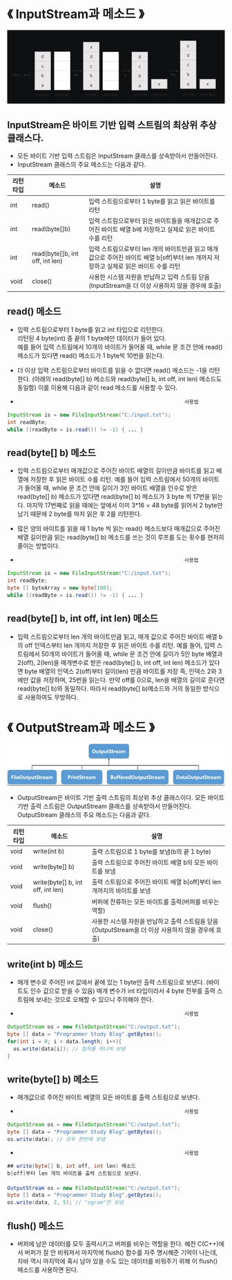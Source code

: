 # 《 InputStream과 메소드 》

![메소드](https://github.com/JangHyoGwang/TIL/blob/main/Java/12.JPG)

## InputStream은 바이트 기반 입력 스트림의 최상위 추상 클래스다.   
- 모든 바이트 기반 입력 스트림은 InputStream 클래스를 상속받아서 만들어진다.   
- InputStream 클래스의 주요 메소드는 다음과 같다.

|리턴 타입|메소드|설명|
|--------|-------|------|
|int|read()|입력 스트림으로부터 1 byte를 읽고 읽은 바이트를 리턴|
|int|read(byte[]b)|입력 스트림으로부터 읽은 바이트들을 매개값으로 주어진 바이트 배열 b에 저장하고 실제로 읽은 바이트 수를 리턴|
|int|read(byte[]b, int off, int len)|입력 스트림으로부터 len 개의 바이트만큼 읽고 매개값으로 주어진 바이트 배열 b[off]부터 len 개까지 저장하고 실제로 읽은 바이트 수를 리턴|
|void|close()|사용한 시스템 자원을 반납하고 입력 스트림 닫음 (InputStream을 더 이상 사용하지 않을 경우에 호출)|

## read() 메소드   
- 입력 스트림으로부터 1 byte를 읽고 int 타입으로 리턴한다.   
리턴된 4 byte(int) 중 끝의 1 byte에만 데이터가 들어 있다.   
예를 들어 입력 스트림에서 10개의 바이트가 들어올 때, while 문 조건 안에 read() 메소드가 있다면 read() 메소드가 1 byte씩 10번을 읽는다.   

- 더 이상 입력 스트림으로부터 바이트를 읽을 수 없다면 read() 메소드는 -1을 리턴한다.
(아래의 read(byte[] b) 메소드와 read(byte[] b, int off, int len) 메소드도 동일함)
이를 이용해 다음과 같이 read 메소드를 사용할 수 있다.

-                                                           사용법                      
``` Java
InputStream is = new FileInputStream("C:/input.txt");
int readByte;
while ((readByte = is.read()) != -1) { ... }
```

## read(byte[] b) 메소드
- 입력 스트림으로부터 매개값으로 주어진 바이트 배열의 길이만큼 바이트를 읽고 배열에 저장한 후 읽은 바이트 수를 리턴.
예를 들어 입력 스트림에서 50개의 바이트가 들어올 때, while 문 조건 안에 길이가 3인 바이트 배열을 인수로 받은 read(byte[] b) 메소드가 있다면 read(byte[] b) 메소드가 3 byte 씩 17번을 읽는다.
마지막 17번째로 읽을 때에는 앞에서 이미 3*16 = 48 byte를 읽어서 2 byte만 남기 때문에 2 byte를 마저 읽은 후 2를 리턴한다.

- 많은 양의 바이트를 읽을 때 1 byte 씩 읽는 read() 메소드보다 매개값으로 주어진 배열 길이만큼 읽는 read(byte[] b) 메소드를 쓰는 것이 루프를 도는 횟수를 현저히 줄이는 방법이다.


-                                                           사용법                      
``` Java
InputStream is = new FileInputStream("C:/input.txt");
int readByte;
byte [] byteArray = new byte[100];
while ((readByte = is.read()) != -1) { ... }
```

## read(byte[] b, int off, int len) 메소드

- 입력 스트림으로부터 len 개의 바이트만큼 읽고, 매개 값으로 주어진 바이트 배열 b의 off 인덱스부터 len 개까지 저장한 후 읽은 바이트 수를 리턴.
예를 들어, 입력 스트림에서 50개의 바이트가 들어올 때, while 문 조건 안에 길이가 5인 byte 배열과 2(off), 2(len)을 매개변수로 받은 read(byte[] b, int off, int len) 메소드가 있다면 byte 배열의 인덱스 2(off)부터 길이(len) 만큼 바이트를 저장 즉, 인덱스 2와 3에만 값을 저장하며, 25번을 읽는다.
만약 off를 0으로, len을 배열의 길이로 준다면 read(byte[] b)와 동일하다.
따라서 read(byte[] b)메소드와 거의 동일한 방식으로 사용하여도 무방하다.

# 《 OutputStream과 메소드 》

![메소드](https://github.com/JangHyoGwang/TIL/blob/main/Java/23.JPG)

- OutputStream은 바이트 기반 출력 스트림의 최상위 추상 클래스이다.
모든 바이트 기반 출력 스트림은 OutputStream 클래스를 상속받아서 만들어진다.
OutputStream 클래스의 주요 메소드는 다음과 같다.

|리턴 타입|메소드|설명|
|--------------|-------|------|
|void|write(int b)|출력 스트림으로 1 byte를 보냄(b의 끝 1 byte)|
|void|write(byte[] b)|출력 스트림으로 주어진 바이트 배열 b의 모든 바이트를 보냄|
|void|write(byte[] b, int off, int len)|출력 스트림으로 주어진 바이트 배열 b[off]부터 len 개까지의 바이트를 보냄|
|void|flush()|버퍼에 잔류하는 모든 바이트를 출력(버퍼를 비우는 역할)|
|void|close()|사용한 시스템 자원을 반납하고 출력 스트림을 닫음(OutputStream을 더 이상 사용하지 않을 경우에 호출)|

## write(int b) 메소드

- 매개 변수로 주어진 int 값에서 끝에 있는 1 byte만 출력 스트림으로 보낸다.
(바이트도 인수 값으로 받을 수 있음)
매개 변수가 int 타입이라서 4 byte 전부를 출력 스트림에 보내는 것으로 오해할 수 있으니 주의해야 한다.

-                                                           사용법                      


``` Java
OutputStream os = new FileOutputStream("C:/output.txt");
byte [] data = "Programmer Study Blog".getBytes();
for(int i = 0; i < data.length; i++){
  os.write(data[i]); // 철자를 하나씩 보냄
}
```
## write(byte[] b) 메소드
- 매개값으로 주어진 바이트 배열의 모든 바이트를 출력 스트림으로 보낸다.

-                                                           사용법                      
```Java
OutputStream os = new FileOutputStream("C:/output.txt");
byte [] data = "Programmer Study Blog".getBytes();
os.write(data); // 모두 한번에 보냄
```
-                                                           사용법    

```Java
## write(byte[] b, int off, int len) 메소드
b[off]부터 len 개의 바이트를 출력 스트림으로 보낸다.

OutputStream os = new FileOutputStream("C:/output.txt");
byte [] data = "Programmer Study Blog".getBytes();
os.write(data, 2, 5); // "ogram"만 보냄
```

## flush() 메소드
- 버퍼에 남은 데이터를 모두 출력시키고 버퍼를 비우는 역할을 한다.
예전 C(C++)에서 버퍼가 잘 안 비워져서 마지막에 flush() 함수를 자주 명시해준 기억이 나는데, 자바 역시 마지막에 혹시 남아 있을 수도 있는 데이터를 비워주기 위해 이 flush() 메소드를 사용하면 된다.
